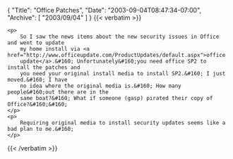 {
  "Title": "Office Patches",
  "Date": "2003-09-04T08:47:34-07:00",
  "Archive": [
    "2003/09/04"
  ]
}
{{< verbatim >}}

    <p>
        So I saw the news items about the new security issues in Office and went to update
        my home install via <a href="http://www.officeupdate.com/ProductUpdates/default.aspx">office
        update</a>.&#160; Unfortunately&#160;you need office SP2 to install the patches and
        you need your original install media to install SP2.&#160; I just moved.&#160; I have
        no idea where the original media is.&#160; How many people&#160;out there are in the
        same boat?&#160; What if someone (gasp) pirated their copy of Office?&#160;&#160;
    </p>
    <p>
        Requiring original media to install security updates seems like a bad plan to me.&#160;
    </p>

{{< /verbatim >}}
